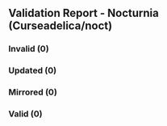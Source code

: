 ## Validation Report - Nocturnia (Curseadelica/noct)


### Invalid (0)
### Updated (0)
### Mirrored (0)
### Valid (0)
